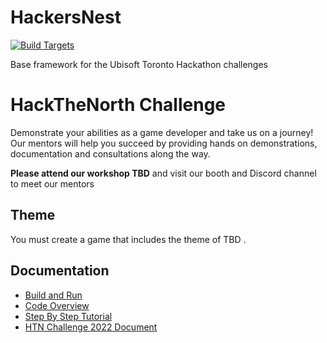 # HackersNest

[![Build Targets](https://github.com/UbisoftToronto/HackersNest/workflows/Build%20Targets/badge.svg)](https://github.com/UbiTO-Campus/HackersNest/actions)

Base framework for the Ubisoft Toronto Hackathon challenges

# HackTheNorth Challenge

Demonstrate your abilities as a game developer and take us on a journey! Our mentors will help you succeed by providing hands on demonstrations, documentation and consultations along the way.

**Please attend our workshop TBD** and visit our booth and Discord channel to meet our mentors 

## Theme

You must create a game that includes the theme of TBD .

## Documentation

- [Build and Run](https://github.com/UbiTO-Campus/HackersNest/wiki/Build-and-Run)
- [Code Overview](https://github.com/UbiTO-Campus/HackersNest/wiki/GameEngine-Overview)
- [Step By Step Tutorial](https://github.com/UbiTO-Campus/HackersNest/wiki/Step-By-Step-Tutorial)
- [HTN Challenge 2022 Document](https://github.com/UbiTO-Campus/HackersNest/blob/main/Ubisoft%20Toronto%20HTN%20Challenge%202022.pdf)
